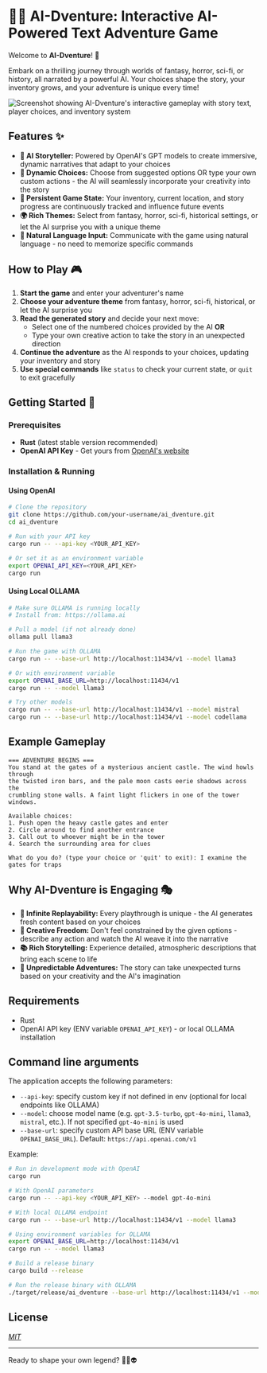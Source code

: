 # 🧙‍♂️ AI-Dventure: Interactive AI-Powered Text Adventure Game

Welcome to **AI-Dventure**! 🚀

Embark on a thrilling journey through worlds of fantasy, horror, sci-fi, or history, all narrated by a powerful AI. Your choices shape the story, your inventory grows, and your adventure is unique every time!

![Screenshot showing AI-Dventure's interactive gameplay with story text, player choices, and inventory system](screenshot.png)

## Features ✨
- **🤖 AI Storyteller:** Powered by OpenAI's GPT models to create immersive, dynamic narratives that adapt to your choices
- **🎯 Dynamic Choices:** Choose from suggested options OR type your own custom actions - the AI will seamlessly incorporate your creativity into the story
- **🎒 Persistent Game State:** Your inventory, current location, and story progress are continuously tracked and influence future events
- **🌍 Rich Themes:** Select from fantasy, horror, sci-fi, historical settings, or let the AI surprise you with a unique theme
- **💬 Natural Language Input:** Communicate with the game using natural language - no need to memorize specific commands

## How to Play 🎮
1. **Start the game** and enter your adventurer's name
2. **Choose your adventure theme** from fantasy, horror, sci-fi, historical, or let the AI surprise you
3. **Read the generated story** and decide your next move:
   - Select one of the numbered choices provided by the AI **OR**
   - Type your own creative action to take the story in an unexpected direction
4. **Continue the adventure** as the AI responds to your choices, updating your inventory and story
5. **Use special commands** like `status` to check your current state, or `quit` to exit gracefully

## Getting Started 🚀

### Prerequisites
- **Rust** (latest stable version recommended)
- **OpenAI API Key** - Get yours from [OpenAI's website](https://openai.com/api/)

### Installation & Running

#### Using OpenAI
```bash
# Clone the repository
git clone https://github.com/your-username/ai_dventure.git
cd ai_dventure

# Run with your API key
cargo run -- --api-key <YOUR_API_KEY>

# Or set it as an environment variable
export OPENAI_API_KEY=<YOUR_API_KEY>
cargo run
```

#### Using Local OLLAMA
```bash
# Make sure OLLAMA is running locally
# Install from: https://ollama.ai

# Pull a model (if not already done)
ollama pull llama3

# Run the game with OLLAMA
cargo run -- --base-url http://localhost:11434/v1 --model llama3

# Or with environment variable
export OPENAI_BASE_URL=http://localhost:11434/v1
cargo run -- --model llama3

# Try other models
cargo run -- --base-url http://localhost:11434/v1 --model mistral
cargo run -- --base-url http://localhost:11434/v1 --model codellama
```

## Example Gameplay
```
=== ADVENTURE BEGINS ===
You stand at the gates of a mysterious ancient castle. The wind howls through 
the twisted iron bars, and the pale moon casts eerie shadows across the 
crumbling stone walls. A faint light flickers in one of the tower windows.

Available choices:
1. Push open the heavy castle gates and enter
2. Circle around to find another entrance
3. Call out to whoever might be in the tower
4. Search the surrounding area for clues

What do you do? (type your choice or 'quit' to exit): I examine the gates for traps
```

## Why AI-Dventure is Engaging 🎭
- **🔄 Infinite Replayability:** Every playthrough is unique - the AI generates fresh content based on your choices
- **🎨 Creative Freedom:** Don't feel constrained by the given options - describe any action and watch the AI weave it into the narrative
- **📚 Rich Storytelling:** Experience detailed, atmospheric descriptions that bring each scene to life
- **🎲 Unpredictable Adventures:** The story can take unexpected turns based on your creativity and the AI's imagination

## Requirements
- Rust
- OpenAI API key (ENV variable `OPENAI_API_KEY`) - or local OLLAMA installation

## Command line arguments
The application accepts the following parameters:
- `--api-key`: specify custom key if not defined in env (optional for local endpoints like OLLAMA)
- `--model`: choose model name (e.g. `gpt-3.5-turbo`, `gpt-4o-mini`, `llama3`, `mistral`, etc.). If not specified `gpt-4o-mini` is used
- `--base-url`: specify custom API base URL (ENV variable `OPENAI_BASE_URL`). Default: `https://api.openai.com/v1`

Example:
```bash
# Run in development mode with OpenAI
cargo run

# With OpenAI parameters
cargo run -- --api-key <YOUR_API_KEY> --model gpt-4o-mini

# With local OLLAMA endpoint
cargo run -- --base-url http://localhost:11434/v1 --model llama3

# Using environment variables for OLLAMA
export OPENAI_BASE_URL=http://localhost:11434/v1
cargo run -- --model llama3

# Build a release binary
cargo build --release

# Run the release binary with OLLAMA
./target/release/ai_dventure --base-url http://localhost:11434/v1 --model llama3
```

## License
[*MIT*](LICENSE)

---
Ready to shape your own legend? 🏰🦄👽
